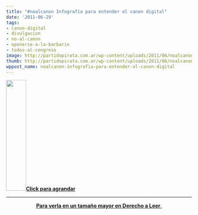 ```yaml
---
title: "#noalcanon Infografía para entender el canon digital"
date: '2011-06-29'
tags:
- canon-digital
- divulgacion
- no-al-canon
- oponerse-a-la-barbarie
- todos-al-congreso
image: http://partidopirata.com.ar/wp-content/uploads/2011/06/noalcanon5_red.jpg
thumb: http://partidopirata.com.ar/wp-content/uploads/2011/06/noalcanon5_red.jpg
wppost_name: noalcanon-infografia-para-entender-el-canon-digital
---
```


<a href="http://partidopirata.com.ar/wp-content/uploads/2011/06/canon-de-pichetto-y-giustiniani-560px1.png"><img class="alignleft size-medium wp-image-1254" title="canon-de-pichetto-y-giustiniani-560px" src="http://partidopirata.com.ar/wp-content/uploads/2011/06/canon-de-pichetto-y-giustiniani-560px1-54x300.png" alt="" width="54" height="300" /><strong>Click para agrandar</strong></a>

<hr />
<p style="text-align: center;"><a href="http://www.derechoaleer.org/2011/06/infografia-el-canon-de-pichetto-y-giustiniani.html" target="_blank"><strong>Para verla en un tamaño mayor en Derecho a Leer</strong>.</a></p>
